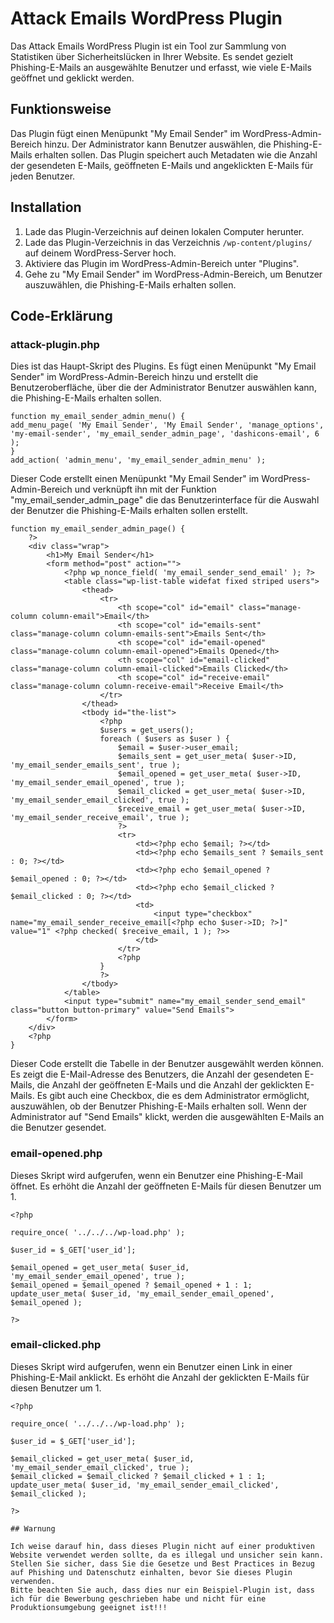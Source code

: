 # Attack Emails WordPress Plugin

Das Attack Emails WordPress Plugin ist ein Tool zur Sammlung von Statistiken über Sicherheitslücken in Ihrer Website. Es sendet gezielt Phishing-E-Mails an ausgewählte Benutzer und erfasst, wie viele E-Mails geöffnet und geklickt werden.

## Funktionsweise

Das Plugin fügt einen Menüpunkt "My Email Sender" im WordPress-Admin-Bereich hinzu. Der Administrator kann Benutzer auswählen, die Phishing-E-Mails erhalten sollen. Das Plugin speichert auch Metadaten wie die Anzahl der gesendeten E-Mails, geöffneten E-Mails und angeklickten E-Mails für jeden Benutzer.

## Installation

1. Lade das Plugin-Verzeichnis auf deinen lokalen Computer herunter.
2. Lade das Plugin-Verzeichnis in das Verzeichnis `/wp-content/plugins/` auf deinem WordPress-Server hoch.
3. Aktiviere das Plugin im WordPress-Admin-Bereich unter "Plugins".
4. Gehe zu "My Email Sender" im WordPress-Admin-Bereich, um Benutzer auszuwählen, die Phishing-E-Mails erhalten sollen.

## Code-Erklärung

### attack-plugin.php

Dies ist das Haupt-Skript des Plugins. Es fügt einen Menüpunkt "My Email Sender" im WordPress-Admin-Bereich hinzu und erstellt die Benutzeroberfläche, über die der Administrator Benutzer auswählen kann, die Phishing-E-Mails erhalten sollen.

```
function my_email_sender_admin_menu() {
add_menu_page( 'My Email Sender', 'My Email Sender', 'manage_options', 'my-email-sender', 'my_email_sender_admin_page', 'dashicons-email', 6 );
}
add_action( 'admin_menu', 'my_email_sender_admin_menu' );
```
Dieser Code erstellt einen Menüpunkt "My Email Sender" im WordPress-Admin-Bereich und verknüpft ihn mit der Funktion "my_email_sender_admin_page" die das Benutzerinterface für die Auswahl der Benutzer die Phishing-E-Mails erhalten sollen erstellt.

```
function my_email_sender_admin_page() {
    ?>
    <div class="wrap">
        <h1>My Email Sender</h1>
        <form method="post" action="">
            <?php wp_nonce_field( 'my_email_sender_send_email' ); ?>
            <table class="wp-list-table widefat fixed striped users">
                <thead>
                    <tr>
                        <th scope="col" id="email" class="manage-column column-email">Email</th>
                        <th scope="col" id="emails-sent" class="manage-column column-emails-sent">Emails Sent</th>
                        <th scope="col" id="email-opened" class="manage-column column-email-opened">Emails Opened</th>
						<th scope="col" id="email-clicked" class="manage-column column-email-clicked">Emails Clicked</th>
                        <th scope="col" id="receive-email" class="manage-column column-receive-email">Receive Email</th>
                    </tr>
                </thead>
                <tbody id="the-list">
                    <?php
                    $users = get_users();
                    foreach ( $users as $user ) {
                        $email = $user->user_email;
                        $emails_sent = get_user_meta( $user->ID, 'my_email_sender_emails_sent', true );
						$email_opened = get_user_meta( $user->ID, 'my_email_sender_email_opened', true );
                        $email_clicked = get_user_meta( $user->ID, 'my_email_sender_email_clicked', true );
                        $receive_email = get_user_meta( $user->ID, 'my_email_sender_receive_email', true );
                        ?>
                        <tr>
                            <td><?php echo $email; ?></td>
                            <td><?php echo $emails_sent ? $emails_sent : 0; ?></td>
							<td><?php echo $email_opened ? $email_opened : 0; ?></td>
                            <td><?php echo $email_clicked ? $email_clicked : 0; ?></td>
                            <td>
                                <input type="checkbox" name="my_email_sender_receive_email[<?php echo $user->ID; ?>]" value="1" <?php checked( $receive_email, 1 ); ?>>
                            </td>
                        </tr>
                        <?php
                    }
                    ?>
                </tbody>
            </table>
            <input type="submit" name="my_email_sender_send_email" class="button button-primary" value="Send Emails">
        </form>
    </div>
    <?php
}
```
Dieser Code erstellt die Tabelle in der Benutzer ausgewählt werden können. Es zeigt die E-Mail-Adresse des Benutzers, die Anzahl der gesendeten E-Mails, die Anzahl der geöffneten E-Mails und die Anzahl der geklickten E-Mails. Es gibt auch eine Checkbox, die es dem Administrator ermöglicht, auszuwählen, ob der Benutzer Phishing-E-Mails erhalten soll. Wenn der Administrator auf "Send Emails" klickt, werden die ausgewählten E-Mails an die Benutzer gesendet.

### email-opened.php

Dieses Skript wird aufgerufen, wenn ein Benutzer eine Phishing-E-Mail öffnet. Es erhöht die Anzahl der geöffneten E-Mails für diesen Benutzer um 1.
```
<?php

require_once( '../../../wp-load.php' );

$user_id = $_GET['user_id'];

$email_opened = get_user_meta( $user_id, 'my_email_sender_email_opened', true );
$email_opened = $email_opened ? $email_opened + 1 : 1;
update_user_meta( $user_id, 'my_email_sender_email_opened', $email_opened );

?>
```

### email-clicked.php

Dieses Skript wird aufgerufen, wenn ein Benutzer einen Link in einer Phishing-E-Mail anklickt. Es erhöht die Anzahl der geklickten E-Mails für diesen Benutzer um 1.
```
<?php

require_once( '../../../wp-load.php' );

$user_id = $_GET['user_id'];

$email_clicked = get_user_meta( $user_id, 'my_email_sender_email_clicked', true );
$email_clicked = $email_clicked ? $email_clicked + 1 : 1;
update_user_meta( $user_id, 'my_email_sender_email_clicked', $email_clicked );

?>

## Warnung

Ich weise darauf hin, dass dieses Plugin nicht auf einer produktiven Website verwendet werden sollte, da es illegal und unsicher sein kann. 
Stellen Sie sicher, dass Sie die Gesetze und Best Practices in Bezug auf Phishing und Datenschutz einhalten, bevor Sie dieses Plugin verwenden.
Bitte beachten Sie auch, dass dies nur ein Beispiel-Plugin ist, dass ich für die Bewerbung geschrieben habe und nicht für eine Produktionsumgebung geeignet ist!!!
```

